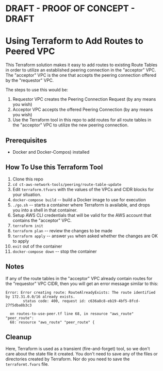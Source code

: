 # DRAFT - PROOF OF CONCEPT - DRAFT

# Using Terraform to Add Routes to Peered VPC

This Terraform solution makes it easy to add routes to existing Route Tables in order to utilize an established peering connection in the "acceptor" VPC. The "acceptor" VPC is the one that accepts the peering connection offered by the "requestor" VPC.

The steps to use this would be:
1. Requestor VPC creates the Peering Connection Request (by any means you wish)
1. Acceptor VPC accepts the offered Peering Connection (by any means you wish)
1. Use the Terraform tool in this repo to add routes for all route tables in the "acceptor" VPC to utilize the new peering connection.

## Prerequisites

- Docker and Docker-Compos) installed

## How To Use this Terraform Tool

1. Clone this repo
1. `cd ct-aws-network-tools/peering/route-table-update`
1. Edit `terraform.tfvars` with the values of the VPCs and CIDR blocks for your situation.
1. `docker-compose build` -- build a Docker image to use for execution
1. `./go.sh` -- starts a container where Terraform is available, and drops you into a shell in that container.
1. Setup AWS CLI credentials that will be valid for the AWS account that contains the "acceptor" VPC.
5. `terraform init`
6. `terraform plan` -- review the changes to be made
7. `terraform apply` -- answer `yes` when asked whether the changes are OK to apply
8. `exit` out of the container
9. `docker-compose down` -- stop the container

## Notes

If any of the route tables in the "acceptor" VPC already contain routes for the "requestor" VPC CIDR, then you will get an error message similar to this:
```
Error: Error creating route: RouteAlreadyExists: The route identified by 172.31.0.0/16 already exists.
        status code: 400, request id: c636a8c8-eb19-4bf5-8fcd-27f5dba8b3c3

  on routes-to-use-peer.tf line 68, in resource "aws_route" "peer_route":
  68: resource "aws_route" "peer_route" {
```

## Cleanup

Here, Terraform is used as a transient (fire-and-forget) tool, so we don't care about the state file it created. You don't need to save any of the files or directories created by Terraform. Nor do you need to save the `terraformt.fvars` file.